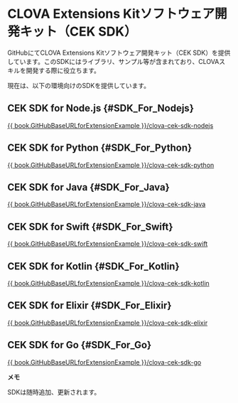 # CLOVA Extensions Kitソフトウェア開発キット（CEK SDK）

GitHubにてCLOVA Extensions Kitソフトウェア開発キット（CEK SDK）を提供しています。このSDKにはライブラリ、サンプル等が含まれており、CLOVAスキルを開発する際に役立ちます。

現在は、以下の環境向けのSDKを提供しています。

## CEK SDK for Node.js {#SDK_For_Nodejs}
<a href="{{ book.GitHubBaseURLforExtensionExample }}/clova-cek-sdk-nodejs">{{ book.GitHubBaseURLforExtensionExample }}/clova-cek-sdk-nodejs</a>

## CEK SDK for Python {#SDK_For_Python}
<a href="{{ book.GitHubBaseURLforExtensionExample }}/clova-cek-sdk-python">{{ book.GitHubBaseURLforExtensionExample }}/clova-cek-sdk-python</a>

## CEK SDK for Java {#SDK_For_Java}
<a href="{{ book.GitHubBaseURLforExtensionExample }}/clova-cek-sdk-java">{{ book.GitHubBaseURLforExtensionExample }}/clova-cek-sdk-java</a>

## CEK SDK for Swift {#SDK_For_Swift}
<a href="{{ book.GitHubBaseURLforExtensionExample }}/clova-cek-sdk-swift">{{ book.GitHubBaseURLforExtensionExample }}/clova-cek-sdk-swift</a>

## CEK SDK for Kotlin {#SDK_For_Kotlin}
<a href="{{ book.GitHubBaseURLforExtensionExample }}/clova-cek-sdk-kotlin">{{ book.GitHubBaseURLforExtensionExample }}/clova-cek-sdk-kotlin</a>

## CEK SDK for Elixir {#SDK_For_Elixir}
<a href="{{ book.GitHubBaseURLforExtensionExample }}/clova-cek-sdk-elixir">{{ book.GitHubBaseURLforExtensionExample }}/clova-cek-sdk-elixir</a>

## CEK SDK for Go {#SDK_For_Go}
<a href="{{ book.GitHubBaseURLforExtensionExample }}/clova-cek-sdk-go">{{ book.GitHubBaseURLforExtensionExample }}/clova-cek-sdk-go</a>

<div class="note">
  <p><strong>メモ</strong></p>
  <p>SDKは随時追加、更新されます。</p>
</div>
